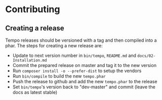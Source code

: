 # Contributing


## Creating a release

Tempo releases should be versioned with a tag and then compiled into a phar. The steps for creating a new release are:

* Update to next version number in `bin/tempo`, `README.md` and `docs/02-Installation.md`
* Commit the prepared release on master and tag it to the new version
* Run `composer install -o --prefer-dist` to setup the vendors
* Run `bin/compile` to build the new `tempo.phar`
* Push the release to github and add the new `tempo.phar` to the release
* Set `bin/tempo`'s version back to "dev-master" and commit (leave the docs as latest stable)
